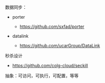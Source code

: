数据同步：

- porter
  - https://github.com/sxfad/porter

- datalink
  - https://github.com/ucarGroup/DataLink



秒杀设计

- https://github.com/colg-cloud/seckill



抽象：可访问，可执行，可配置，等等
